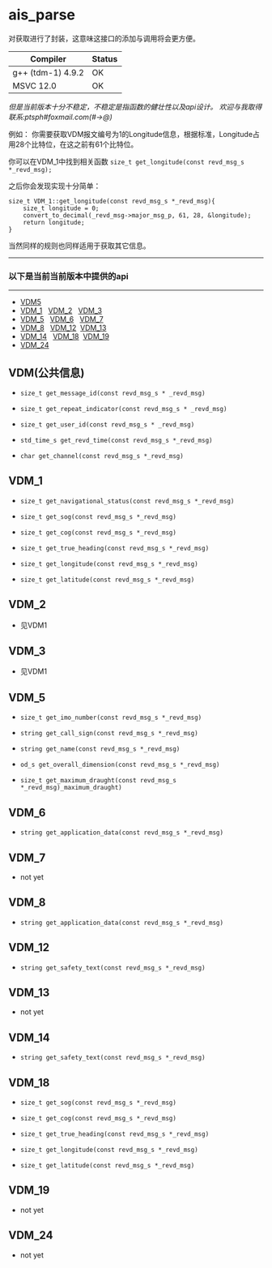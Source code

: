 # ais_parse

对获取进行了封装，这意味这接口的添加与调用将会更方便。

| Compiler     |  Status   |
|--------|--------|
| g++ (tdm-1) 4.9.2 | OK |
| MSVC 12.0 | OK |

*但是当前版本十分不稳定，不稳定是指函数的健壮性以及api设计。*
*欢迎与我取得联系:ptsph#foxmail.com(#->@)*

例如：
你需要获取VDM报文编号为1的Longitude信息，根据标准，Longitude占用28个比特位，在这之前有61个比特位。

你可以在VDM_1中找到相关函数 `size_t get_longitude(const revd_msg_s *_revd_msg);`

之后你会发现实现十分简单：

	size_t VDM_1::get_longitude(const revd_msg_s *_revd_msg){
		size_t longitude = 0;
		convert_to_decimal(_revd_msg->major_msg_p, 61, 28, &longitude);
		return longitude;
	}

当然同样的规则也同样适用于获取其它信息。

----------

### 以下是当前当前版本中提供的api

----------

* <a href="#24">VDM5</a> 
* [VDM_1](#1) &nbsp; [VDM_2](#2) &nbsp; [VDM_3](#3)
* [VDM_5](#5) &nbsp; [VDM_6](#6) &nbsp; [VDM_7](#7)
* [VDM_8](#8) &nbsp; [VDM_12](#12) &nbsp;[VDM_13](#13)
* [VDM_14](#14) &nbsp; [VDM_18](#18) &nbsp;[VDM_19](#19)
* [VDM_24](#24)


## VDM(公共信息)<span id="0">&nbsp;</span>

- `size_t get_message_id(const revd_msg_s * _revd_msg)`

- `size_t get_repeat_indicator(const revd_msg_s * _revd_msg)`

- `size_t get_user_id(const revd_msg_s * _revd_msg)`

- `std_time_s get_revd_time(const revd_msg_s *_revd_msg)`

- `char get_channel(const revd_msg_s *_revd_msg)`

## VDM_1<span id="1">&nbsp;</span>

- `size_t get_navigational_status(const revd_msg_s *_revd_msg)`

- `size_t get_sog(const revd_msg_s *_revd_msg)`

- `size_t get_cog(const revd_msg_s *_revd_msg)`

- `size_t get_true_heading(const revd_msg_s *_revd_msg)`

- `size_t get_longitude(const revd_msg_s *_revd_msg)`

- `size_t get_latitude(const revd_msg_s *_revd_msg)`


## VDM_2<span id="2">&nbsp;</span>

- 见VDM1

## VDM_3<span id="3">&nbsp;</span>

- 见VDM1

## VDM_5<span id="5">&nbsp;</span>

- `size_t get_imo_number(const revd_msg_s *_revd_msg)`

- `string get_call_sign(const revd_msg_s *_revd_msg)`

- `string get_name(const revd_msg_s *_revd_msg)`

- `od_s get_overall_dimension(const revd_msg_s *_revd_msg)`

- `size_t get_maximum_draught(const revd_msg_s *_revd_msg)_maximum_draught)`


## VDM_6<span id="6">&nbsp;</span>

- `string get_application_data(const revd_msg_s *_revd_msg)`

## VDM_7<span id="7">&nbsp;</span>

- not yet

## VDM_8<span id="8">&nbsp;</span>

- `string get_application_data(const revd_msg_s *_revd_msg)`

## VDM_12<span id="12">&nbsp;</span>

- `string get_safety_text(const revd_msg_s *_revd_msg)`

## VDM_13<span id="13">&nbsp;</span>

- not yet

## VDM_14<span id="14">&nbsp;</span>

- `string get_safety_text(const revd_msg_s *_revd_msg)`

## VDM_18<span id="18">&nbsp;</span> 

- `size_t get_sog(const revd_msg_s *_revd_msg)`

- `size_t get_cog(const revd_msg_s *_revd_msg)`

- `size_t get_true_heading(const revd_msg_s *_revd_msg)`

- `size_t get_longitude(const revd_msg_s *_revd_msg)`

- `size_t get_latitude(const revd_msg_s *_revd_msg)`

## VDM_19<span id="19">&nbsp;</span>

- not yet

## VDM_24<span id="README.md#24">&nbsp;</span>

- not yet